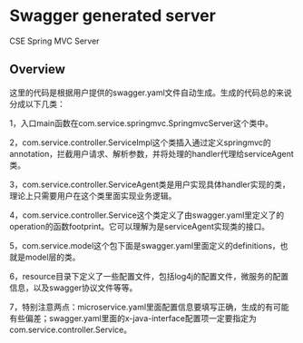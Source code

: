 # Swagger generated server

CSE Spring MVC Server


## Overview
这里的代码是根据用户提供的swagger.yaml文件自动生成。生成的代码总的来说分成以下几类：

1，入口main函数在com.service.springmvc.SpringmvcServer这个类中。

2，com.service.controller.ServiceImpl这个类插入通过定义springmvc的annotation，拦截用户请求、解析参数，并将处理的handler代理给serviceAgent类。

3，com.service.controller.ServiceAgent类是用户实现具体handler实现的类，理论上只需要用户在这个类里面实现业务逻辑。

4，com.service.controller.Service这个类定义了由swagger.yaml里定义了的operation的函数footprint。它可以理解为是serviceAgent实现类的接口。

5，com.service.model这个包下面是swagger.yaml里面定义的definitions，也就是model层的类。

6，resource目录下定义了一些配置文件，包括log4j的配置文件，微服务的配置信息，以及swagger协议文件等等。

7，特别注意两点：microservice.yaml里面配置信息要填写正确，生成的有可能有些偏差；swagger.yaml里面的x-java-interface配置项一定要指定为com.service.controller.Service。